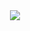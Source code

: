 <div align="center">
  <img src=https://capsule-render.vercel.app/api?type=waving&height=300&color=gradient&text=C/Cpp%20학습파일&descAlignY=60&section=header&reversal=false&fontSize=50&textBg=false&descAlign=50>
  <br>

